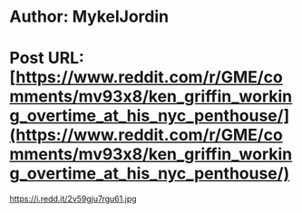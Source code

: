# Author: MykelJordin
# Post URL: [https://www.reddit.com/r/GME/comments/mv93x8/ken_griffin_working_overtime_at_his_nyc_penthouse/](https://www.reddit.com/r/GME/comments/mv93x8/ken_griffin_working_overtime_at_his_nyc_penthouse/)


https://i.redd.it/2v59gju7rgu61.jpg